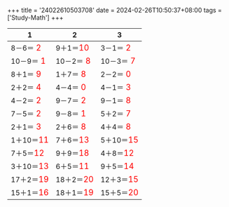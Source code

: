 +++ 
title = '24022610503708' 
date = 2024-02-26T10:50:37+08:00 
tags = ['Study-Math'] 
+++ 

1 | 2 | 3 
-- | -- | -- 
8－6＝<font color=red size=4> 2</font> | 9＋1＝<font color=red size=4>10</font> | 3－1＝<font color=red size=4> 2</font> 
10－9＝<font color=red size=4> 1</font> | 10－2＝<font color=red size=4> 8</font> | 10－3＝<font color=red size=4> 7</font> 
8＋1＝<font color=red size=4> 9</font> | 1＋7＝<font color=red size=4> 8</font> | 2－2＝<font color=red size=4> 0</font> 
2＋2＝<font color=red size=4> 4</font> | 4－4＝<font color=red size=4> 0</font> | 4－1＝<font color=red size=4> 3</font> 
4－2＝<font color=red size=4> 2</font> | 9－7＝<font color=red size=4> 2</font> | 9－1＝<font color=red size=4> 8</font> 
7－5＝<font color=red size=4> 2</font> | 9－8＝<font color=red size=4> 1</font> | 5＋2＝<font color=red size=4> 7</font> 
2＋1＝<font color=red size=4> 3</font> | 2＋6＝<font color=red size=4> 8</font> | 4＋4＝<font color=red size=4> 8</font> 
1＋10＝<font color=red size=4>11</font> | 7＋6＝<font color=red size=4>13</font> | 5＋10＝<font color=red size=4>15</font> 
7＋5＝<font color=red size=4>12</font> | 9＋9＝<font color=red size=4>18</font> | 4＋8＝<font color=red size=4>12</font> 
3＋10＝<font color=red size=4>13</font> | 6＋5＝<font color=red size=4>11</font> | 9＋5＝<font color=red size=4>14</font> 
17＋2＝<font color=red size=4>19</font> | 18＋2＝<font color=red size=4>20</font> | 12＋3＝<font color=red size=4>15</font> 
15＋1＝<font color=red size=4>16</font> | 18＋1＝<font color=red size=4>19</font> | 15＋5＝<font color=red size=4>20</font> 

